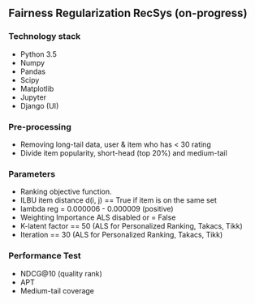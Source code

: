 ## Fairness Regularization RecSys (on-progress)

### Technology stack
* Python 3.5
* Numpy
* Pandas
* Scipy
* Matplotlib
* Jupyter
* Django (UI)

### Pre-processing
* Removing long-tail data, user & item who has < 30 rating
* Divide item popularity, short-head (top 20%) and medium-tail

### Parameters
* Ranking objective function.
* ILBU item distance d(i, j) == True if item is on the same set
* lambda reg = 0.000006 - 0.000009 (positive)
* Weighting Importance ALS disabled or = False
* K-latent factor == 50 (ALS for Personalized Ranking, Takacs, Tikk)
* Iteration == 30 (ALS for Personalized Ranking, Takacs, Tikk)

### Performance Test
* NDCG@10 (quality rank)
* APT
* Medium-tail coverage
